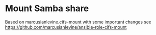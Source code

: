 # Mount Samba share

Based on marcusianlevine.cifs-mount with some important changes
see https://github.com/marcusianlevine/ansible-role-cifs-mount
